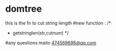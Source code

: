 # domtree
this is the fn to cut string length
#new function :
/*
 * getstringlen(str,cutnum)
*/

#any questions maito 474569696@qq.com
